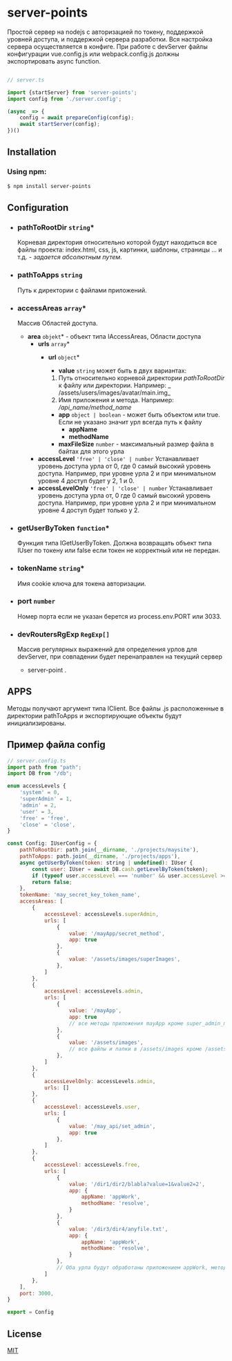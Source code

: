 # server-points
Простой сервер на nodejs с авторизацией по токену, поддержкой уровней доступа, и поддержкой сервера разработки.
Вся настройка сервера осуществляется в конфиге. При работе с devServer файлы конфигурации vue.config.js или webpack.config.js
должны экспортировать async function.

```ts

// server.ts

import {startServer} from 'server-points';
import config from './server.config';

(async _=> {
    config = await prepareConfig(config);
    await startServer(config);
})()

```

## Installation

### Using npm:

```bash
$ npm install server-points
```

## Configuration

- ### pathToRootDir `string`*
  Корневая директория относительно которой будут находиться все файлы проекта: index.html, css, js, картинки, шаблоны,
  страницы ... и т.д. - _задается абсолютным путем_.

- ### pathToApps `string`
  Путь к директории с файлами приложений.

- ### accessAreas `array`*
  Массив Областей доступа.
    - **area** `objekt`* - объект типа IAccessAreas, Области доступа
        - **urls** `array`*
            - **url** `object`*
                - **value** `string` может быть в двух вариантах:

                1. Путь относительно корневой директории _pathToRootDir_ к файлу или директории. Например: _
                   /assets/users/images/avatar/main.img_
                2. Имя приложения и метода. Например: _/api_name/method_name_

                - **app**  `object | boolean` - может быть объектом или true. Если не указано значит урл всегда путь к
                  файлу
                    - **appName**
                    - **methodName**
                - **maxFileSize** `number` - максимальный размер файла в байтах для этого урла
        - **accessLevel** `'free' | 'close' | number` Устанавливает уровень доступа урла от 0, где 0 самый высокий
          уровень доступа. Например, при уровне урла 2 и при минимальном уровне 4 доступ будет у 2, 1 и 0.
        - **accessLevelOnly** `'free' | 'close' | number` Устанавливает уровень доступа урла от, 0 где 0 самый высокий
          уровень доступа. Например, при уровне урла 2 и при минимальном уровне 4 доступ будет только у 2.

- ### getUserByToken `function`*
  Функция типа IGetUserByToken. Должна возвращать объект типа IUser по токену или false если токен не
  корректный или не передан.

- ### tokenName `string`*
  Имя cookie ключа для токена авторизации.

- ### port `number`
  Номер порта если не указан берется из process.env.PORT или 3033.

- ### devRoutersRgExp `RegExp[]`
  Массив регулярных выражений для определения урлов для devServer, при совпадении будет перенаправлен на текущий сервер
  - server-point .

## APPS
Методы получают аргумент типа IClient. Все файлы .js расположенные в директории pathToApps и экспортирующие объекты будут инициализированы.

## Пример файла config
```js
// server.config.ts
import path from "path";
import DB from "/db";

enum accessLevels {
    'system' = 0,
    'superAdmin' = 1,
    'admin' = 2,
    'user' = 3,
    'free' = 'free',
    'close' = 'close',
}

const Config: IUserConfig = {
    pathToRootDir: path.join(__dirname, './projects/maysite'),
    pathToApps: path.join(__dirname, './projects/apps'),
    async getUserByToken(token: string | undefined): IUser {
        const user: IUser = await DB.cash.getLevelByToken(token);
        if (typeof user.accessLevel === 'number' && user.accessLevel >= 0) return user;
        return false;
    },
    tokenName: 'may_secret_key_token_name',
    accessAreas: [
        {
            accessLevel: accessLevels.superAdmin,
            urls: [
                {
                    value: '/mayApp/secret_method',
                    app: true
                },
                {
                    value: '/assets/images/superImages',
                },
            ]
        },
        {
            accessLevel: accessLevels.admin,
            urls: [
                {
                    value: '/mayApp',
                    app: true
                    // все методы приложения mayApp кроме super_admin_method будут доступны для admin и выше
                },
                {
                    value: '/assets/images',
                    // все файлы и папки в /assets/images кроме /assets/images/superImages будут доступны для admin и выше
                },
            ]
        },
        {
            accessLevelOnly: accessLevels.admin,
            urls: []
        },
        {
            accessLevel: accessLevels.user,
            urls: [
                {
                    value: '/may_api/set_admin',
                    app: true
                },
            ]
        },
        {
            accessLevel: accessLevels.free,
            urls: [
                {
                    value: '/dir1/dir2/blabla?value=1&value2=2',
                    app: {
                        appName: 'appWork',
                        methodName: 'resolve',
                    }
                },
                {
                    value: '/dir3/dir4/anyfile.txt',
                    app: {
                        appName: 'appWork',
                        methodName: 'resolve',
                    }
                },
                // Оба урла будут обработаны приложением appWork, методом resolve  
            ]
        },
    ],
    port: 3000,
}

export = Config


```

## License

[MIT](LICENSE)